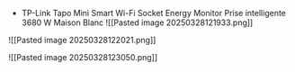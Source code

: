 

-  TP-Link Tapo Mini Smart Wi-Fi Socket Energy Monitor Prise intelligente 3680 W Maison Blanc
![[Pasted image 20250328121933.png]]




![[Pasted image 20250328122021.png]]




![[Pasted image 20250328123050.png]]






